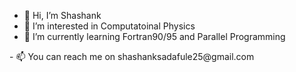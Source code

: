 - 👋 Hi, I’m Shashank
- 👀 I’m interested in Computatoinal Physics
- 🌱 I’m currently learning Fortran90/95 and Parallel Programming
<!--- - 💞️ I’m looking to collaborate on ... ---!>
- 📫 You can reach me on shashanksadafule25@gmail.com

<!---
Shash-25/Shash-25 is a ✨ special ✨ repository because its `README.md` (this file) appears on your GitHub profile.
You can click the Preview link to take a look at your changes.
--->

